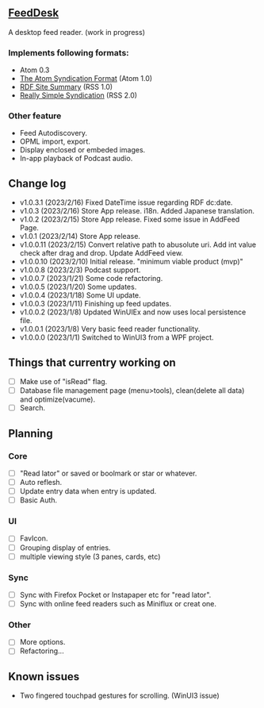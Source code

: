 ﻿
## [FeedDesk](https://torum.github.io/BlogWrite/FeedDesk/)
A desktop feed reader. (work in progress)

### Implements following formats:  

* Atom 0.3
* [The Atom Syndication Format](https://tools.ietf.org/html/rfc4287) (Atom 1.0)
* [RDF Site Summary](https://www.w3.org/2001/09/rdfprimer/rss.html) (RSS 1.0)
* [Really Simple Syndication](https://validator.w3.org/feed/docs/rss2.html) (RSS 2.0)

### Other feature
* Feed Autodiscovery.
* OPML import, export.
* Display enclosed or embeded images.
* In-app playback of Podcast audio.

## Change log
* v1.0.3.1 (2023/2/16)
 Fixed DateTime issue regarding RDF dc:date.
* v1.0.3 (2023/2/16)
 Store App release. i18n. Added Japanese translation.
* v1.0.2 (2023/2/15)
 Store App release. Fixed some issue in AddFeed Page.
* v1.0.1 (2023/2/14)
 Store App release.
* v1.0.0.11 (2023/2/15)
 Convert relative path to abusolute uri.
 Add int value check after drag and drop.
 Update AddFeed view.
* v1.0.0.10 (2023/2/10)
 Initial release. "minimum viable product (mvp)"
* v1.0.0.8 (2023/2/3)
 Podcast support.
* v1.0.0.7 (2023/1/21)
 Some code refactoring.
* v1.0.0.5 (2023/1/20)
 Some updates.
* v1.0.0.4 (2023/1/18)
 Some UI update.
* v1.0.0.3 (2023/1/11)
 Finishing up feed updates.
* v1.0.0.2 (2023/1/8) 
 Updated WinUIEx and now uses local persistence file.
* v1.0.0.1 (2023/1/8) 
 Very basic feed reader functionality. 
* v1.0.0.0 (2023/1/1) 
 Switched to WinUI3 from a WPF project. 

## Things that currentry working on
- [ ] Make use of "isRead" flag. 
- [ ] Database file management page (menu>tools), clean(delete all data) and optimize(vacume).
- [ ] Search.

## Planning

### Core
- [ ] "Read lator" or saved or boolmark or star or whatever.
- [ ] Auto reflesh.
- [ ] Update entry data when entry is updated.
- [ ] Basic Auth.

### UI
- [ ] FavIcon. 
- [ ] Grouping display of entries. 
- [ ] multiple viewing style (3 panes, cards, etc)

### Sync 
- [ ] Sync with Firefox Pocket or Instapaper etc for "read lator".
- [ ] Sync with online feed readers such as Miniflux or creat one.

### Other
- [ ] More options.
- [ ] Refactoring...

## Known issues
* Two fingered touchpad gestures for scrolling. (WinUI3 issue)



